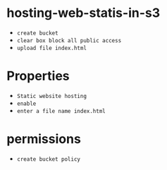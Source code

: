 # hosting-web-statis-in-s3
- ```create bucket```
- ```clear box block all public access```
- ```upload file index.html```
# Properties
- ```Static website hosting```
- ```enable```
- ```enter a file name index.html```
# permissions
- ```create bucket policy```

